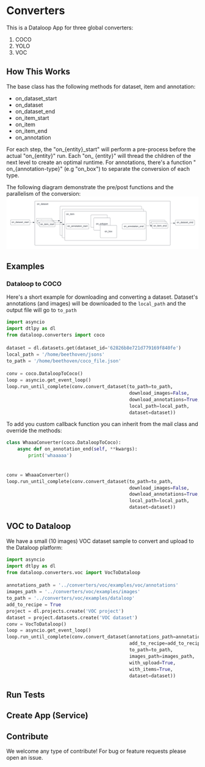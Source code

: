 # Converters

This is a Dataloop App for three global converters:

1. COCO
1. YOLO
1. VOC

## How This Works

The base class has the following methods for dataset, item and annotation:

* on_dataset_start
* on_dataset
* on_dataset_end
* on_item_start
* on_item
* on_item_end
* on_annotation

For each step, the "on_{entity}\_start" will perform a pre-process before the actual "on_{entity}" run. Each "on_
{entity}" will thread the children of the next level to create an optimal runtime. For annotations, there's a function "
on_{annotation-type}" (e.g "on_box") to separate the conversion of each type.

The following diagram demonstrate the pre/post functions and the parallelism of the conversion:
![diagram](assets/parallel_diagram.png)

## Examples

### Dataloop to COCO

Here's a short example for downloading and converting a dataset. Dataset's annotations (and images) will be downloaded
to the `local_path` and the output file will go to `to_path`

```python
import asyncio
import dtlpy as dl
from dataloop.converters import coco

dataset = dl.datasets.get(dataset_id='62826b8e721d779169f840fe')
local_path = '/home/beethoven/jsons'
to_path = '/home/beethoven/coco_file.json'

conv = coco.DataloopToCoco()
loop = asyncio.get_event_loop()
loop.run_until_complete(conv.convert_dataset(to_path=to_path,
                                             download_images=False,
                                             download_annotations=True,
                                             local_path=local_path,
                                             dataset=dataset))

```

To add you custom callback function you can inherit from the mail class and override the methods:

```python
class WhaaaConverter(coco.DataloopToCoco):
    async def on_annotation_end(self, **kwargs):
        print('whaaaaa')


conv = WhaaaConverter()
loop.run_until_complete(conv.convert_dataset(to_path=to_path,
                                             download_images=False,
                                             download_annotations=True,
                                             local_path=local_path,
                                             dataset=dataset))
```

## VOC to Dataloop

We have a small (10 images) VOC dataset sample to convert and upload to the Dataloop platform:

```python
import asyncio
import dtlpy as dl
from dataloop.converters.voc import VocToDataloop

annotations_path = '../converters/voc/examples/voc/annotations'
images_path = '../converters/voc/examples/images'
to_path = '../converters/voc/examples/dataloop'
add_to_recipe = True
project = dl.projects.create('VOC project')
dataset = project.datasets.create('VOC dataset')
conv = VocToDataloop()
loop = asyncio.get_event_loop()
loop.run_until_complete(conv.convert_dataset(annotations_path=annotations_path,
                                             add_to_recipe=add_to_recipe,
                                             to_path=to_path,
                                             images_path=images_path,
                                             with_upload=True,
                                             with_items=True,
                                             dataset=dataset))
```

## Run Tests

## Create App (Service)

## Contribute

We welcome any type of contribute! For bug or feature requests please open an issue.



